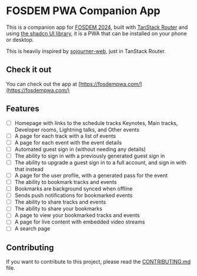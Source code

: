 # FOSDEM PWA Companion App

This is a companion app for [FOSDEM 2024](https://fosdem.org/2024/), built with [TanStack Router](https://tanstack.com/router/) and using [the shadcn UI library](https://ui.shadcn.com/), it is a PWA that can be installed on your phone or desktop.

This is heavily inspired by [sojourner-web](https://github.com/loomchild/sojourner-web/tree/master), just in TanStack Router.

## Check it out

You can check out the app at [https://fosdempwa.com/](https://fosdempwa.com/)

## Features

- [ ] Homepage with links to the schedule tracks Keynotes, Main tracks, Developer rooms, Lightning talks, and Other events
- [ ] A page for each track with a list of events
- [ ] A page for each event with the event details
- [ ] Automated guest sign in (without needing any details)
- [ ] The ability to sign in with a previously generated guest sign in
- [ ] The ability to upgrade a guest sign in to a full account, and sign in with that instead
- [ ] A page for the user profile, with a generated pass for the event
- [ ] The ability to bookmark tracks and events
- [ ] Bookmarks are background synced when offline
- [ ] Sends push notifications for bookmarked events
- [ ] The ability to share tracks and events
- [ ] The ability to share your bookmarks
- [ ] A page to view your bookmarked tracks and events
- [ ] A page for live content with embedded video streams
- [ ] A search page

## Contributing

If you want to contribute to this project, please read the [CONTRIBUTING.md](CONTRIBUTING.md) file.
